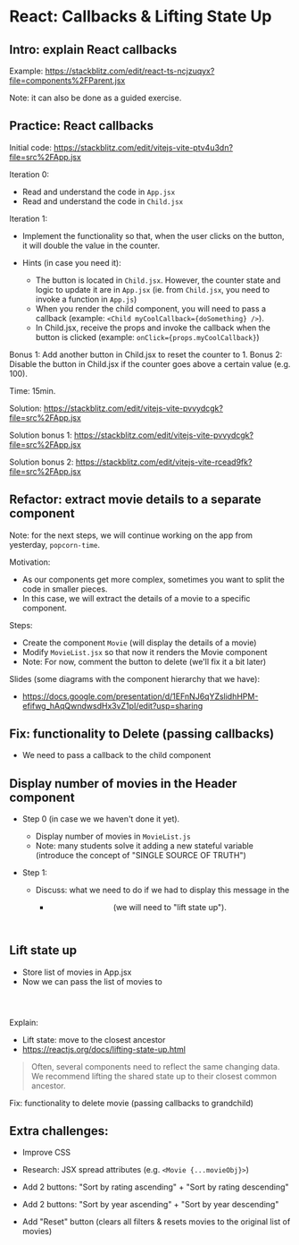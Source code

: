 
# React: Callbacks & Lifting State Up


<!--

Note: we will continue working on the app from yesterday, `popcorn-time`.

-->




## Intro: explain React callbacks

Example: https://stackblitz.com/edit/react-ts-ncjzuqyx?file=components%2FParent.jsx

Note: it can also be done as a guided exercise.



## Practice: React callbacks

Initial code: https://stackblitz.com/edit/vitejs-vite-ptv4u3dn?file=src%2FApp.jsx

Iteration 0:
- Read and understand the code in `App.jsx`
- Read and understand the code in `Child.jsx`

Iteration 1:
- Implement the functionality so that, when the user clicks on the button, it will double the value in the counter.

- Hints (in case you need it):
  - The button is located in `Child.jsx`. However, the counter state and logic to update it are in `App.jsx` (ie. from `Child.jsx`, you need to invoke a function in `App.js`)
  - When you render the child component, you will need to pass a callback (example: `<Child myCoolCallback={doSomething} />`).
  - In Child.jsx, receive the props and invoke the callback when the button is clicked (example: `onClick={props.myCoolCallback}`) 

Bonus 1: Add another button in Child.jsx to reset the counter to 1.
Bonus 2: Disable the button in Child.jsx if the counter goes above a certain value (e.g. 100).

Time: 15min.


Solution: https://stackblitz.com/edit/vitejs-vite-pvvydcgk?file=src%2FApp.jsx

Solution bonus 1: https://stackblitz.com/edit/vitejs-vite-pvvydcgk?file=src%2FApp.jsx

Solution bonus 2: https://stackblitz.com/edit/vitejs-vite-rcead9fk?file=src%2FApp.jsx



<!-- 
note: could also include demo/exercise to see how to pass props to grandchild
 -->



## Refactor: extract movie details to a separate component


Note: for the next steps, we will continue working on the app from yesterday, `popcorn-time`.


Motivation:
- As our components get more complex, sometimes you want to split the code in smaller pieces.
- In this case, we will extract the details of a movie to a specific component.

<!-- 

Note:
- This is equivalent to step 5 in the mini-project ("React App - Day 2")

> Make the list item a separate component and use the new component to render the list items (for example, <ListItem /> or <ItemCard />).

-->


Steps:
- Create the component `Movie` (will display the details of a movie)
- Modify `MovieList.jsx` so that now it renders the Movie component
- Note: For now, comment the button to delete (we'll fix it a bit later)


Slides (some diagrams with the component hierarchy that we have):
- https://docs.google.com/presentation/d/1EFnNJ6qYZslidhHPM-efifwg_hAqQwndwsdHx3vZ1pI/edit?usp=sharing



## Fix: functionality to Delete (passing callbacks)

- We need to pass a callback to the child component


<!-- 

Note: for the callback, start by call it <Component callbackDoSomething={} />
  
-->



## Display number of movies in the Header component

- Step 0 (in case we we haven't done it yet). 
  - Display number of movies in `MovieList.js`
  - Note: many students solve it adding a new stateful variable (introduce the concept of "SINGLE SOURCE OF TRUTH")

- Step 1:
  - Discuss: what we need to do if we had to display this message in the <Header />
    - (we will need to "lift state up").



## Lift state up

- Store list of movies in App.jsx
- Now we can pass the list of movies to <Header />


Explain:
- Lift state: move to the closest ancestor
- https://reactjs.org/docs/lifting-state-up.html

> Often, several components need to reflect the same changing data. We recommend lifting the shared state up to their closest common ancestor. 


Fix: functionality to delete movie (passing callbacks to grandchild)



## Extra challenges:

- Improve CSS
- Research: JSX spread attributes (e.g. `<Movie {...movieObj}>`)

- Add 2 buttons: "Sort by rating ascending" + "Sort by rating descending"
- Add 2 buttons: "Sort by year ascending" + "Sort by year descending"
- Add "Reset" button (clears all filters & resets movies to the original list of movies)


